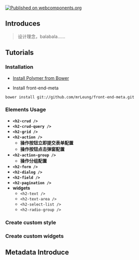[![Published on webcomponents.org](https://img.shields.io/badge/webcomponents.org-published-blue.svg)](https://www.webcomponents.org/element/mrLeung/front-end-meta)

## Introduces
> 设计理念，balabala......
## Tutorials
### Installation
- [Install Polymer from Bower][1]

- Install front-end-meta
```
bower install git://github.com/mrLeung/front-end-meta.git
```

### Elements Usage
- **`<h2-crud />`**
- **`<h2-crud-query />`**
- **`<h2-grid />`**
- **`<h2-action />`**
    - **操作按钮立即提交表单配置**
    - **操作按钮点击弹窗配置**
- **`<h2-action-group />`**    
    - **操作分组配置**
- **`<h2-form />`**
- **`<h2-dialog />`**
- **`<h2-field />`**
- **`<h2-pagination />`**
- **widgets**
    - `<h2-text />`
    - `<h2-text-area />`
    - `<h2-select-list />`
    - `<h2-radio-group />`
### Create custom style

### Create custom widgets

## Metadata Introduce

[1]: https://www.polymer-project.org/2.0/start/install-2-0#use-bower
